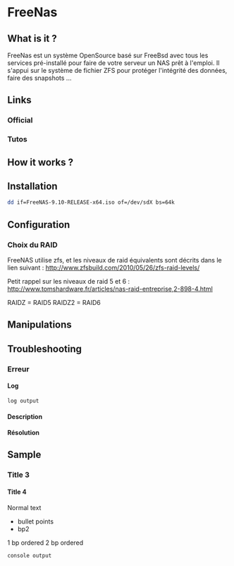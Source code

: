 FreeNas
==============================

What is it ?
-----------------------------

FreeNas est un système OpenSource basé sur FreeBsd avec tous les services pré-installé pour faire de votre serveur un NAS prêt à l'emploi.
Il s'appui sur le système de fichier ZFS pour protéger l'intégrité des données, faire des snapshots ...


Links
-----------------------------

### Official

### Tutos

How it works ?
-----------------------------

Installation
-----------------------------

```bash
dd if=FreeNAS-9.10-RELEASE-x64.iso of=/dev/sdX bs=64k
```

Configuration
-----------------------------

### Choix du RAID

FreeNAS utilise zfs, et les niveaux de raid équivalents sont décrits dans le lien suivant :
http://www.zfsbuild.com/2010/05/26/zfs-raid-levels/

Petit rappel sur les niveaux de raid 5 et 6 :
http://www.tomshardware.fr/articles/nas-raid-entreprise,2-898-4.html

RAIDZ = RAID5
RAIDZ2 = RAID6

Manipulations
-----------------------------

Troubleshooting
-----------------------------

### Erreur

#### Log

    log output

#### Description

#### Résolution

Sample
-----------------------------

### Title 3
#### Title 4

Normal text

* bullet points
* bp2

1 bp ordered
2 bp ordered

    console output
